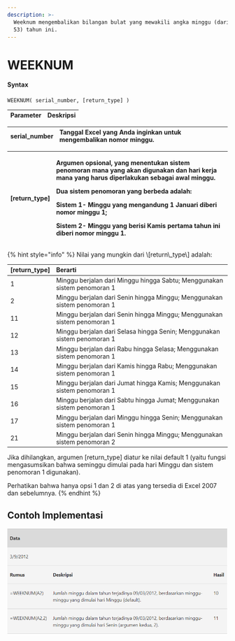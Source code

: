```yaml
---
description: >-
  Weeknum mengembalikan bilangan bulat yang mewakili angka minggu (dari 1 hingga
  53) tahun ini.
---
```


# WEEKNUM

#### Syntax

```text
WEEKNUM( serial_number, [return_type] )
```

| Parameter | Deskripsi |
| :--- | :--- |


| serial\_number | Tanggal Excel yang Anda inginkan untuk mengembalikan nomor minggu. |
| :--- | :--- |


<table>
  <thead>
    <tr>
      <th style="text-align:left">[return_type]</th>
      <th style="text-align:left">
        <p>Argumen opsional, yang menentukan sistem penomoran mana yang akan digunakan
          dan hari kerja mana yang harus diperlakukan sebagai awal minggu.</p>
        <p>Dua sistem penomoran yang berbeda adalah:</p>
        <p>Sistem 1- Minggu yang mengandung 1 Januari diberi nomor minggu 1;</p>
        <p>Sistem 2- Minggu yang berisi Kamis pertama tahun ini diberi nomor minggu
          1.</p>
      </th>
    </tr>
  </thead>
  <tbody></tbody>
</table>{% hint style="info" %}
Nilai yang mungkin dari \[return\_type\] adalah:

| \[return\_type\] | Berarti |
| :--- | :--- |
| 1 | Minggu berjalan dari Minggu hingga Sabtu; Menggunakan sistem penomoran 1 |
| 2 | Minggu berjalan dari Senin hingga Minggu; Menggunakan sistem penomoran 1 |
| 11 | Minggu berjalan dari Senin hingga Minggu; Menggunakan sistem penomoran 1 |
| 12 | Minggu berjalan dari Selasa hingga Senin; Menggunakan sistem penomoran 1 |
| 13 | Minggu berjalan dari Rabu hingga Selasa; Menggunakan sistem penomoran 1 |
| 14 | Minggu berjalan dari Kamis hingga Rabu; Menggunakan sistem penomoran 1 |
| 15 | Minggu berjalan dari Jumat hingga Kamis; Menggunakan sistem penomoran 1 |
| 16 | Minggu berjalan dari Sabtu hingga Jumat; Menggunakan sistem penomoran 1 |
| 17 | Minggu berjalan dari Minggu hingga Senin; Menggunakan sistem penomoran 1 |
| 21 | Minggu berjalan dari Senin hingga Minggu; Menggunakan sistem penomoran 2 |

Jika dihilangkan, argumen \[return\_type\] diatur ke nilai default 1 \(yaitu fungsi mengasumsikan bahwa seminggu dimulai pada hari Minggu dan sistem penomoran 1 digunakan\).

Perhatikan bahwa hanya opsi 1 dan 2 di atas yang tersedia di Excel 2007 dan sebelumnya.
{% endhint %}

## Contoh Implementasi

![](../.gitbook/assets/screenshot-216.png)

